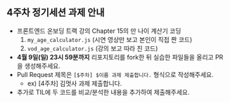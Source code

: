 ## 4주차 정기세션 과제 안내
- 프론트엔드 온보딩 트랙 강의 Chapter 15의 만 나이 계산기 코딩
  1. `my_age_calculator.js` (시연 영상만 보고 본인이 직접 짠 코드)
  2. `vod_age_calculator.js` (강의 보고 따라 친 코드)
- **4월 9일(일) 23시 59분까지** 리포지토리를 fork한 뒤 실습한 파일들을 올리고 PR을 생성해주세요.
- Pull Request 제목은 `[$주차] $이름 과제 제출합니다.` 형식으로 작성해주세요.
    - ex) [4주차] 김멋사 과제 제출합니다.
- 추가로 TIL에 두 코드를 비교/분석한 내용을 추가하여 제출해주세요.
